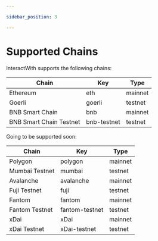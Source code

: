 ```yaml
---

sidebar_position: 3

---
```


# Supported Chains

InteractWith supports the following chains:

| Chain | Key | Type
| --- | --- | --- |
| Ethereum | eth | mainnet |
| Goerli | goerli | testnet |
| BNB Smart Chain | bnb | mainnet |
| BNB Smart Chain Testnet | bnb-testnet | testnet |



Going to be supported soon:

| Chain | Key | Type
| --- | --- | --- |
| Polygon | polygon | mainnet |
| Mumbai Testnet | mumbai | testnet |
| Avalanche | avalanche | mainnet |
| Fuji Testnet | fuji | testnet |
| Fantom | fantom | mainnet |
| Fantom Testnet | fantom-testnet | testnet |
| xDai | xDai | mainnet |
| xDai Testnet | xDai-testnet | testnet |
